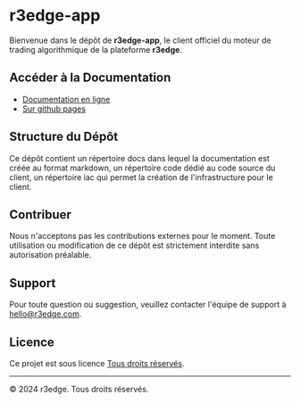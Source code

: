 # r3edge-app

Bienvenue dans le dépôt de **r3edge-app**, le client officiel du moteur de trading algorithmique de la plateforme **r3edge**.

## Accéder à la Documentation

- [Documentation en ligne](docs/index.md)
- [Sur github pages](https://dsissoko.github.io/r3edge-app/)

## Structure du Dépôt

Ce dépôt contient  un répertoire docs dans lequel la documentation est créée au format markdown, un répertoire code dédié au code source du client, un répertoire iac qui permet la création de l'infrastructure pour le client.

## Contribuer

Nous n'acceptons pas les contributions externes pour le moment. Toute utilisation ou modification de ce dépôt est strictement interdite sans autorisation préalable.

## Support

Pour toute question ou suggestion, veuillez contacter l'équipe de support à [hello@r3edge.com](mailto:hello@r3edge.com).

## Licence

Ce projet est sous licence [Tous droits réservés](LICENSE).

---
© 2024 r3edge. Tous droits réservés.

